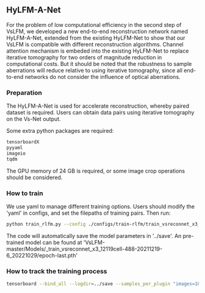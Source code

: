 ## HyLFM-A-Net

For the problem of low computational efficiency in the second step of VsLFM, we developed a new end-to-end reconstruction network named HyLFM-A-Net, extended from the existing HyLFM-Net to show that our VsLFM is compatible with different reconstruction algorithms. Channel attention mechanism is embeded into the existing HyLFM-Net to replace iterative tomography for two orders of magnitude reduction in computational costs. But it should be noted that the robustness to sample aberrations will reduce relative to using iterative tomography, since all end-to-end networks do not consider the influence of optical aberrations.

### Preparation

The HyLFM-A-Net is used for accelerate reconstruction, whereby paired dataset is required. Users can obtain data pairs using iterative tomography on the Vs-Net output. 

Some extra python packages are required:
```bash
tensorboardX
pyyaml
imageio
tqdm
```

The GPU memory of 24 GB is required, or some image crop operations should be considered.

### How to train

We use yaml to manage different training options. Users should modify the 'yaml' in configs, and set the filepaths of training pairs. Then run:

```bash
python train_rlfm.py --config ./configs/train-rlfm/train_vsreconnet_x3_mito_demo.yaml --tag 20221029 --gpu 0
```
The code will automatically save the model parameters in '../save'. An pre-trained model can be found at 'VsLFM-master/Models/_train_vsreconnet_x3_12119cell-488-20211219-6_20221029/epoch-last.pth'

### How to track the training process
```bash
tensorboard --bind_all --logdir=../save --samples_per_plugin "images=1000"
```
